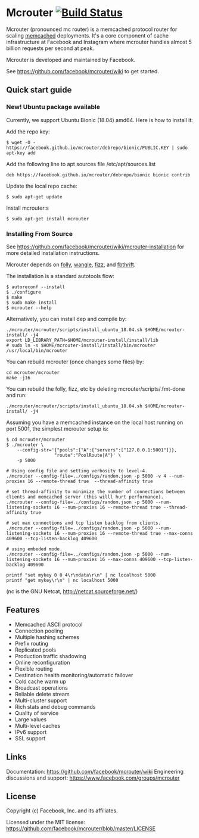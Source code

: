 # Mcrouter [![Build Status](https://travis-ci.org/facebook/mcrouter.svg?branch=master)](https://travis-ci.org/facebook/mcrouter)

Mcrouter (pronounced mc router) is a memcached protocol router for scaling [memcached](http://memcached.org/)
deployments. It's a core component of cache
infrastructure at Facebook and Instagram where mcrouter handles almost
5 billion requests per second at peak.

Mcrouter is developed and maintained by Facebook.

See https://github.com/facebook/mcrouter/wiki to get started.

## Quick start guide

### New! Ubuntu package available

Currently, we support Ubuntu Bionic (18.04) amd64.
Here is how to install it:

Add the repo key:

    $ wget -O - https://facebook.github.io/mcrouter/debrepo/bionic/PUBLIC.KEY | sudo apt-key add

Add the following line to apt sources file /etc/apt/sources.list

    deb https://facebook.github.io/mcrouter/debrepo/bionic bionic contrib

Update the local repo cache:

    $ sudo apt-get update

Install mcrouter:s

    $ sudo apt-get install mcrouter


### Installing From Source

See https://github.com/facebook/mcrouter/wiki/mcrouter-installation for more
detailed installation instructions.

Mcrouter depends on [folly](https://github.com/facebook/folly), [wangle](https://github.com/facebook/wangle), [fizz](https://github.com/facebookincubator/fizz), and [fbthrift](https://github.com/facebook/fbthrift).

The installation is a standard autotools flow:

    $ autoreconf --install
    $ ./configure
    $ make
    $ sudo make install
    $ mcrouter --help

Alternatively, you can install dep and compile by: 
```
./mcrouter/mcrouter/scripts/install_ubuntu_18.04.sh $HOME/mcrouter-install/ -j4
export LD_LIBRARY_PATH=$HOME/mcrouter-install/install/lib
# sudo ln -s $HOME/mcrouter-install/install/bin/mcrouter /usr/local/bin/mcrouter
```

You can rebuild mcrouter (once changes some files) by: 
```
cd mcrouter/mcrouter
make -j16
```

You can rebuild the folly, fizz, etc by deleting mcrouter/scripts/.fmt-done and run: 
```
./mcrouter/mcrouter/scripts/install_ubuntu_18.04.sh $HOME/mcrouter-install/ -j4
```

Assuming you have a memcached instance on the local host running on port 5001, the simplest mcrouter setup is:
    
    $ cd mcrouter/mcrouter
    $ ./mcrouter \
        --config-str='{"pools":{"A":{"servers":["127.0.0.1:5001"]}},
                      "route":"PoolRoute|A"}' \
        -p 5000

```
# Using config file and setting verbosity to level-4. 
./mcrouter --config-file=../configs/random.json -p 5000 -v 4 --num-proxies 16 --remote-thread true  --thread-affinity true

# set thread-affinity to minimize the number of connections between clients and memcached server (this willl hurt performance). 
./mcrouter --config-file=../configs/random.json -p 5000 --num-listening-sockets 16 --num-proxies 16 --remote-thread true --thread-affinity true

# set max connections and tcp listen backlog from clients. 
./mcrouter --config-file=../configs/random.json -p 5000 --num-listening-sockets 16 --num-proxies 16 --remote-thread true --max-conns 409600 --tcp-listen-backlog 409600

# using embeded mode. 
./mcrouter --config-file=../configs/random.json -p 5000 --num-listening-sockets 16 --num-proxies 16 --max-conns 409600 --tcp-listen-backlog 409600

printf "set mykey 0 0 4\r\ndata\r\n" | nc localhost 5000
printf "get mykey\r\n" | nc localhost 5000
```
(nc is the GNU Netcat, http://netcat.sourceforge.net/)

## Features

+ Memcached ASCII protocol
+ Connection pooling
+ Multiple hashing schemes
+ Prefix routing
+ Replicated pools
+ Production traffic shadowing
+ Online reconfiguration
+ Flexible routing
+ Destination health monitoring/automatic failover
+ Cold cache warm up
+ Broadcast operations
+ Reliable delete stream
+ Multi-cluster support
+ Rich stats and debug commands
+ Quality of service
+ Large values
+ Multi-level caches
+ IPv6 support
+ SSL support

## Links

Documentation: https://github.com/facebook/mcrouter/wiki
Engineering discussions and support: https://www.facebook.com/groups/mcrouter

## License

Copyright (c) Facebook, Inc. and its affiliates.

Licensed under the MIT license:
https://github.com/facebook/mcrouter/blob/master/LICENSE
